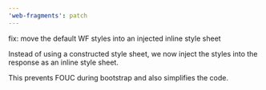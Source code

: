 ```yaml
---
'web-fragments': patch
---
```


fix: move the default WF styles into an injected inline style sheet

Instead of using a constructed style sheet, we now inject the styles into the response as an inline style sheet.

This prevents FOUC during bootstrap and also simplifies the code.

